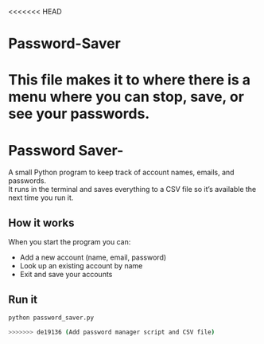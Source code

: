 <<<<<<< HEAD
# Password-Saver 
This file makes it to where there is a menu where you can stop, save, or see your passwords.
=======
# Password Saver-

A small Python program to keep track of account names, emails, and passwords.  
It runs in the terminal and saves everything to a CSV file so it’s available the next time you run it.

## How it works
When you start the program you can:
- Add a new account (name, email, password)
- Look up an existing account by name
- Exit and save your accounts

## Run it
```bash
python password_saver.py

>>>>>>> de19136 (Add password manager script and CSV file)
